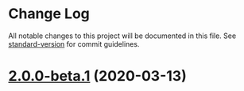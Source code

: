 # Change Log

All notable changes to this project will be documented in this file. See [standard-version](https://github.com/conventional-changelog/standard-version) for commit guidelines.

<a name="2.0.0-beta.1"></a>
# [2.0.0-beta.1](https://github.com/GeonGD/G-Utils/compare/v2.0.0-beta.0...v2.0.0-beta.1) (2020-03-13)
